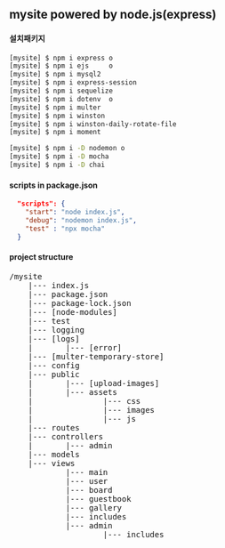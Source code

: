 ## mysite powered by node.js(express)

#### 설치패키지

```bash
[mysite] $ npm i express o
[mysite] $ npm i ejs     o
[mysite] $ npm i mysql2
[mysite] $ npm i express-session
[mysite] $ npm i sequelize
[mysite] $ npm i dotenv  o
[mysite] $ npm i multer
[mysite] $ npm i winston
[mysite] $ npm i winston-daily-rotate-file
[mysite] $ npm i moment

[mysite] $ npm i -D nodemon o
[mysite] $ npm i -D mocha
[mysite] $ npm i -D chai

```

#### scripts in package.json

```json
  "scripts": {
    "start": "node index.js",
    "debug": "nodemon index.js",
    "test" : "npx mocha"
  }
```

#### project structure
<pre>
/mysite
    |--- index.js
    |--- package.json
    |--- package-lock.json
    |--- [node-modules]
    |--- test
    |--- logging
    |--- [logs]
    |       |--- [error]
    |--- [multer-temporary-store]
    |--- config
    |--- public
    |       |--- [upload-images]
    |       |--- assets
    |               |--- css
    |               |--- images
    |               |--- js
    |--- routes
    |--- controllers
    |       |--- admin
    |--- models
    |--- views
            |--- main
            |--- user
            |--- board
            |--- guestbook
            |--- gallery
            |--- includes
            |--- admin
                    |--- includes        
</pre>


